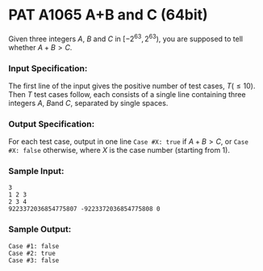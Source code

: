 # PAT A1065 A+B and C (64bit) 

Given three integers $A$, $B$ and $C$ in $[−2^{63},2^{63})$, you are supposed to tell whether $A+B>C$.

### Input Specification:

The first line of the input gives the positive number of test cases, $T (≤10)$. Then $T$ test cases follow, each consists of a single line containing three integers $A$, $B$and $C$, separated by single spaces.

### Output Specification:

For each test case, output in one line `Case #X: true` if $A+B>C$, or `Case #X: false` otherwise, where $X$ is the case number (starting from 1).

### Sample Input:

```in
3
1 2 3
2 3 4
9223372036854775807 -9223372036854775808 0
```

### Sample Output:

```out
Case #1: false
Case #2: true
Case #3: false
```